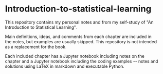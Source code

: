 # Introduction-to-statistical-learning
This repository contains my personal notes and from my self-study of  "An Introduction to Statistical Learning". 

Main definitions, ideas, and comments from each chapter are included in the notes, but examples are usually skipped. This repository is not intended as a replacement for the book.

Each included chapter has a Jupyter notebook including notes on the chapter and a Jupyter notebook including the coding examples -- notes and solutions using LaTeX in markdown and executable Python.
